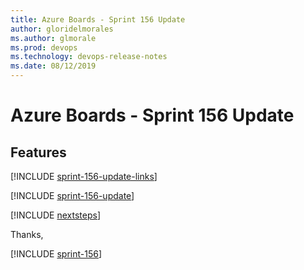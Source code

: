 ```yaml
---
title: Azure Boards - Sprint 156 Update
author: gloridelmorales
ms.author: glmorale
ms.prod: devops
ms.technology: devops-release-notes
ms.date: 08/12/2019
---
```


# Azure Boards - Sprint 156 Update

## Features

[!INCLUDE [sprint-156-update-links](../_shared/boards/sprint-156-update-links.md)]

[!INCLUDE [sprint-156-update](../_shared/boards/sprint-156-update.md)]

[!INCLUDE [nextsteps](../_shared/nextsteps.md)]

Thanks,

[!INCLUDE [sprint-156](../_shared/signer/sprint-156.md)]

